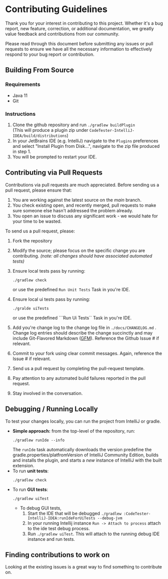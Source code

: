 # Contributing Guidelines

Thank you for your interest in contributing to this project. Whether it's a bug report, new feature, correction, or
additional documentation, we greatly value feedback and contributions from our community.

Please read through this document before submitting any issues or pull requests to ensure we have all the necessary
information to effectively respond to your bug report or contribution.

## Building From Source

### Requirements

* Java 11
* Git

### Instructions

1. Clone the github repository and run `./gradlew buildPlugin` <br/> (This will produce a plugin zip
   under `CodeTester-IntelliJ-IDEA/build/distributions`)
2. In your JetBrains IDE (e.g. IntelliJ) navigate to the `Plugins` preferences and select "Install Plugin from Disk...",
   navigate to the zip file produced in step 1.
4. You will be prompted to restart your IDE.

## Contributing via Pull Requests

Contributions via pull requests are much appreciated. Before sending us a pull request, please ensure that:

1. You are working against the latest source on the *main* branch.
2. You check existing open, and recently merged, pull requests to make sure someone else hasn't addressed the problem
   already.
3. You open an issue to discuss any significant work - we would hate for your time to be wasted.

To send us a pull request, please:

1. Fork the repository

2. Modify the source; please focus on the specific change you are contributing. *(note: all changes should have
   associated automated tests)*

3. Ensure local tests pass by running:
   ```
   ./gradlew check
   ```
   or use the predefined ``Run Unit Tests`` Task in you're IDE.

4. Ensure local ui tests pass by running:

   ```
   ./gralde uiTests
   ```

   or use the predefined ```Run Ui Tests`` Task in you're IDE.

5. Add you're change log to the change log file in ``./docs/CHANGELOG.md`` . Change log entries should describe the
   change succinctly and may include Git-Flavored Markdown ([GFM](https://github.github.com/gfm/)). Reference the Github
   Issue # if relevant.

6. Commit to your fork using clear commit messages. Again, reference the Issue # if relevant.

7. Send us a pull request by completing the pull-request template.

8. Pay attention to any automated build failures reported in the pull request.

9. Stay involved in the conversation.

## Debugging / Running Locally

To test your changes locally, you can run the project from IntelliJ or gradle.

- **Simple approach:** from the top-level of the repository, run:
  ```
  ./gradlew runIde --info
  ```
  The `runIde` task automatically downloads the version predefine the gradle.properties/platfromVersion of IntelliJ
  Community Edition, builds and installs the plugin, and starts a _new_
  instance of IntelliJ with the built extension.
- To run **unit tests**:
  ```
  ./gradlew check
  ```
- To run **GUI tests**:
  ```
  ./gradlew uiTest
  ```
    - To debug GUI tests,
        1. Start the IDE that will be debugged `./gradlew :CodeTester-IntelliJ-IDEA:runIdeForUiTests --debug-jvm`
        2. In your running Intellij instance `Run -> Attach to process` attach to the ide test debug process.
        4. Run `./gradlew uiTest`. This will attach to the running debug IDE instance and run tests.

## Finding contributions to work on

Looking at the existing issues is a great way to find something to contribute on. 
